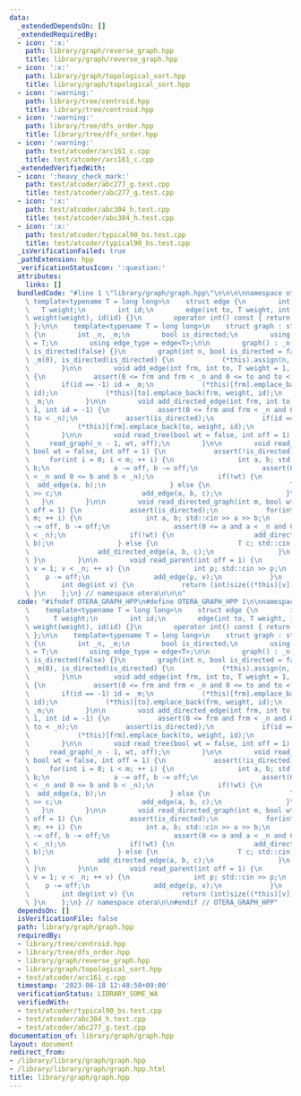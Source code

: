 ```yaml
---
data:
  _extendedDependsOn: []
  _extendedRequiredBy:
  - icon: ':x:'
    path: library/graph/reverse_graph.hpp
    title: library/graph/reverse_graph.hpp
  - icon: ':x:'
    path: library/graph/topological_sort.hpp
    title: library/graph/topological_sort.hpp
  - icon: ':warning:'
    path: library/tree/centroid.hpp
    title: library/tree/centroid.hpp
  - icon: ':warning:'
    path: library/tree/dfs_order.hpp
    title: library/tree/dfs_order.hpp
  - icon: ':warning:'
    path: test/atcoder/arc161_c.cpp
    title: test/atcoder/arc161_c.cpp
  _extendedVerifiedWith:
  - icon: ':heavy_check_mark:'
    path: test/atcoder/abc277_g.test.cpp
    title: test/atcoder/abc277_g.test.cpp
  - icon: ':x:'
    path: test/atcoder/abc304_h.test.cpp
    title: test/atcoder/abc304_h.test.cpp
  - icon: ':x:'
    path: test/atcoder/typical90_bs.test.cpp
    title: test/atcoder/typical90_bs.test.cpp
  _isVerificationFailed: true
  _pathExtension: hpp
  _verificationStatusIcon: ':question:'
  attributes:
    links: []
  bundledCode: "#line 1 \"library/graph/graph.hpp\"\n\n\n\nnamespace otera {\n   \
    \ template<typename T = long long>\n    struct edge {\n        int to;\n     \
    \   T weight;\n        int id;\n        edge(int to, T weight, int id) : to(to),\
    \ weight(weight), id(id) {}\n        operator int() const { return to; }\n   \
    \ };\n\n    template<typename T = long long>\n    struct graph : std::vector<std::vector<edge<T>>>\
    \ {\n        int _n, _m;\n        bool is_directed;\n        using weight_type\
    \ = T;\n        using edge_type = edge<T>;\n\n        graph() : _n(0), _m(0),\
    \ is_directed(false) {}\n        graph(int n, bool is_directed = false) : _n(n),\
    \ _m(0), is_directed(is_directed) {\n            (*this).assign(n, std::vector<edge<T>>());\n\
    \        }\n\n        void add_edge(int frm, int to, T weight = 1, int id = -1)\
    \ {\n            assert(0 <= frm and frm < _n and 0 <= to and to < _n);\n    \
    \        if(id == -1) id = _m;\n            (*this)[frm].emplace_back(to, weight,\
    \ id);\n            (*this)[to].emplace_back(frm, weight, id);\n            ++\
    \ _m;\n        }\n\n        void add_directed_edge(int frm, int to, T weight =\
    \ 1, int id = -1) {\n            assert(0 <= frm and frm < _n and 0 <= to and\
    \ to < _n);\n            assert(is_directed);\n            if(id == -1) id = _m;\n\
    \            (*this)[frm].emplace_back(to, weight, id);\n            ++ _m;\n\
    \        }\n\n        void read_tree(bool wt = false, int off = 1) {\n       \
    \     read_graph(_n - 1, wt, off);\n        }\n\n        void read_graph(int m,\
    \ bool wt = false, int off = 1) {\n            assert(!is_directed);\n       \
    \     for(int i = 0; i < m; ++ i) {\n                int a, b; std::cin >> a >>\
    \ b;\n                a -= off, b -= off;\n                assert(0 <= a and a\
    \ < _n and 0 <= b and b < _n);\n                if(!wt) {\n                  \
    \  add_edge(a, b);\n                } else {\n                    T c; std::cin\
    \ >> c;\n                    add_edge(a, b, c);\n                }\n         \
    \   }\n        }\n\n        void read_directed_graph(int m, bool wt = false, int\
    \ off = 1) {\n            assert(is_directed);\n            for(int i = 0; i <\
    \ m; ++ i) {\n                int a, b; std::cin >> a >> b;\n                a\
    \ -= off, b -= off;\n                assert(0 <= a and a < _n and 0 <= b and b\
    \ < _n);\n                if(!wt) {\n                    add_directed_edge(a,\
    \ b);\n                } else {\n                    T c; std::cin >> c;\n   \
    \                 add_directed_edge(a, b, c);\n                }\n           \
    \ }\n        }\n\n        void read_parent(int off = 1) {\n            for(int\
    \ v = 1; v < _n; ++ v) {\n                int p; std::cin >> p;\n            \
    \    p -= off;\n                add_edge(p, v);\n            }\n        }\n\n\
    \        int deg(int v) {\n            return (int)size((*this)[v]);\n       \
    \ }\n    };\n} // namespace otera\n\n\n"
  code: "#ifndef OTERA_GRAPH_HPP\n#define OTERA_GRAPH_HPP 1\n\nnamespace otera {\n\
    \    template<typename T = long long>\n    struct edge {\n        int to;\n  \
    \      T weight;\n        int id;\n        edge(int to, T weight, int id) : to(to),\
    \ weight(weight), id(id) {}\n        operator int() const { return to; }\n   \
    \ };\n\n    template<typename T = long long>\n    struct graph : std::vector<std::vector<edge<T>>>\
    \ {\n        int _n, _m;\n        bool is_directed;\n        using weight_type\
    \ = T;\n        using edge_type = edge<T>;\n\n        graph() : _n(0), _m(0),\
    \ is_directed(false) {}\n        graph(int n, bool is_directed = false) : _n(n),\
    \ _m(0), is_directed(is_directed) {\n            (*this).assign(n, std::vector<edge<T>>());\n\
    \        }\n\n        void add_edge(int frm, int to, T weight = 1, int id = -1)\
    \ {\n            assert(0 <= frm and frm < _n and 0 <= to and to < _n);\n    \
    \        if(id == -1) id = _m;\n            (*this)[frm].emplace_back(to, weight,\
    \ id);\n            (*this)[to].emplace_back(frm, weight, id);\n            ++\
    \ _m;\n        }\n\n        void add_directed_edge(int frm, int to, T weight =\
    \ 1, int id = -1) {\n            assert(0 <= frm and frm < _n and 0 <= to and\
    \ to < _n);\n            assert(is_directed);\n            if(id == -1) id = _m;\n\
    \            (*this)[frm].emplace_back(to, weight, id);\n            ++ _m;\n\
    \        }\n\n        void read_tree(bool wt = false, int off = 1) {\n       \
    \     read_graph(_n - 1, wt, off);\n        }\n\n        void read_graph(int m,\
    \ bool wt = false, int off = 1) {\n            assert(!is_directed);\n       \
    \     for(int i = 0; i < m; ++ i) {\n                int a, b; std::cin >> a >>\
    \ b;\n                a -= off, b -= off;\n                assert(0 <= a and a\
    \ < _n and 0 <= b and b < _n);\n                if(!wt) {\n                  \
    \  add_edge(a, b);\n                } else {\n                    T c; std::cin\
    \ >> c;\n                    add_edge(a, b, c);\n                }\n         \
    \   }\n        }\n\n        void read_directed_graph(int m, bool wt = false, int\
    \ off = 1) {\n            assert(is_directed);\n            for(int i = 0; i <\
    \ m; ++ i) {\n                int a, b; std::cin >> a >> b;\n                a\
    \ -= off, b -= off;\n                assert(0 <= a and a < _n and 0 <= b and b\
    \ < _n);\n                if(!wt) {\n                    add_directed_edge(a,\
    \ b);\n                } else {\n                    T c; std::cin >> c;\n   \
    \                 add_directed_edge(a, b, c);\n                }\n           \
    \ }\n        }\n\n        void read_parent(int off = 1) {\n            for(int\
    \ v = 1; v < _n; ++ v) {\n                int p; std::cin >> p;\n            \
    \    p -= off;\n                add_edge(p, v);\n            }\n        }\n\n\
    \        int deg(int v) {\n            return (int)size((*this)[v]);\n       \
    \ }\n    };\n} // namespace otera\n\n#endif // OTERA_GRAPH_HPP"
  dependsOn: []
  isVerificationFile: false
  path: library/graph/graph.hpp
  requiredBy:
  - library/tree/centroid.hpp
  - library/tree/dfs_order.hpp
  - library/graph/reverse_graph.hpp
  - library/graph/topological_sort.hpp
  - test/atcoder/arc161_c.cpp
  timestamp: '2023-06-18 12:48:50+09:00'
  verificationStatus: LIBRARY_SOME_WA
  verifiedWith:
  - test/atcoder/typical90_bs.test.cpp
  - test/atcoder/abc304_h.test.cpp
  - test/atcoder/abc277_g.test.cpp
documentation_of: library/graph/graph.hpp
layout: document
redirect_from:
- /library/library/graph/graph.hpp
- /library/library/graph/graph.hpp.html
title: library/graph/graph.hpp
---
```

